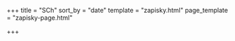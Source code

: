+++
title = "SCh"
sort_by = "date"
template = "zapisky.html"
page_template = "zapisky-page.html"

+++